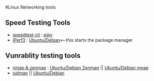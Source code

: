 #Linux Networking tools

## Speed Testing Tools

* [speedtest-cli](https://github.com/sivel/speedtest-cli) : [pipy](https://pypi.python.org/pypi/speedtest-cli)
* [iPerf3](https://iperf.fr/) : [Ubuntu/Debian](http://appnr.com/install/iperf3)<--this starts the package manager

## Vunrablity testing tools

* [nmap & zenmap](https://nmap.org/) : [Ubuntu/Debian Zenmap](http://appnr.com/install/zenmap) || [Ubuntu/Debian nmap](http://appnr.com/install/nmap)
* [sqlmap](http://sqlmap.org/) || [Ubuntu/Debian](http://appnr.com/install/sqlmap)
